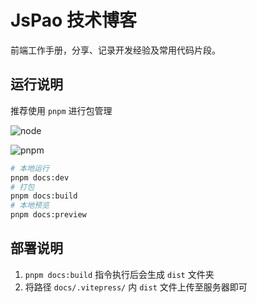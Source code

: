 # JsPao 技术博客

前端工作手册，分享、记录开发经验及常用代码片段。

## 运行说明

推荐使用 `pnpm` 进行包管理

![node](https://img.shields.io/badge/node-v18.20.0-green.svg)

![pnpm](https://img.shields.io/badge/pnpm-v8.15.6-svg?color=%23f69220)


```sh
# 本地运行
pnpm docs:dev
# 打包
pnpm docs:build
# 本地预览
pnpm docs:preview
```

## 部署说明

1. `pnpm docs:build` 指令执行后会生成 `dist` 文件夹
2. 将路径 `docs/.vitepress/` 内 `dist` 文件上传至服务器即可
